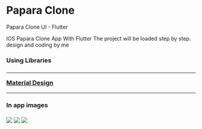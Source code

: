# Papara Clone
Papara Clone UI - Flutter

IOS Papara Clone App With Flutter
The project will be loaded step by step.
design and coding by me



<h3>Using Libraries<h3>
<hr>
  <a href="https://material.io/" target="_blank">Material Design</a>
<hr>
<div style="float:center">
  <h4> In app images </h4>
<img src="https://github.com/BUYRAK/PaparaClone/screenshots/splash-page.png">
<img src="https://github.com/BUYRAK/PaparaClone/screenshots/welcome-page.png">
<img src="https://github.com/BUYRAK/PaparaClone/screenshots/login-page.png">
<div>
